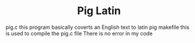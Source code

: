 <h1 align = "center" > Pig Latin </h1>


pig.c this program basically coverts an English text to latin pig
makefile this is used to compile the pig.c file
There is no error in my code
